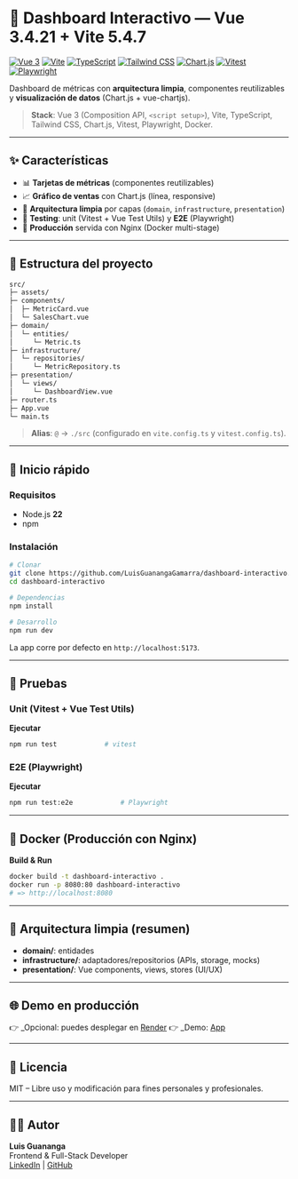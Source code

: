 # 🧩 Dashboard Interactivo — Vue 3.4.21 + Vite 5.4.7

[![Vue 3](https://img.shields.io/badge/Vue-3.4.21-42b883?logo=vue.js)](https://vuejs.org/)
[![Vite](https://img.shields.io/badge/Vite-7.1.2-646cff?logo=vite)](https://vitejs.dev/)
[![TypeScript](https://img.shields.io/badge/TypeScript-5.x-3178c6?logo=typescript)](https://www.typescriptlang.org/)
[![Tailwind CSS](https://img.shields.io/badge/TailwindCSS-4.x-0ea5e9?logo=tailwindcss)](https://tailwindcss.com/)
[![Chart.js](https://img.shields.io/badge/Chart.js-4.x-f53737?logo=chart.js)](https://www.chartjs.org/)
[![Vitest](https://img.shields.io/badge/Vitest-3.x-6E9F18?logo=vitest)](https://vitest.dev/)
[![Playwright](https://img.shields.io/badge/Playwright-1.x-45ba4b?logo=playwright)](https://playwright.dev/)

Dashboard de métricas con **arquitectura limpia**, componentes reutilizables y **visualización de datos** (Chart.js + vue-chartjs).

> **Stack**: Vue 3 (Composition API, `<script setup>`), Vite, TypeScript, Tailwind CSS, Chart.js, Vitest, Playwright, Docker.

---

## ✨ Características

- 📊 **Tarjetas de métricas** (componentes reutilizables)
- 📈 **Gráfico de ventas** con Chart.js (línea, responsive)
- 🧱 **Arquitectura limpia** por capas (`domain`, `infrastructure`, `presentation`)
- 🧪 **Testing**: unit (Vitest + Vue Test Utils) y **E2E** (Playwright)
- 🐳 **Producción** servida con Nginx (Docker multi-stage)

---

## 📁 Estructura del proyecto

```txt
src/
├─ assets/
├─ components/
│  ├─ MetricCard.vue
│  └─ SalesChart.vue
├─ domain/
│  └─ entities/
│     └─ Metric.ts
├─ infrastructure/
│  └─ repositories/
│     └─ MetricRepository.ts
├─ presentation/
│  └─ views/
│     └─ DashboardView.vue
├─ router.ts
├─ App.vue
└─ main.ts
```

> **Alias**: `@` → `./src` (configurado en `vite.config.ts` y `vitest.config.ts`).

---

## 🚀 Inicio rápido

### Requisitos
- Node.js **22**
- npm

### Instalación
```bash
# Clonar
git clone https://github.com/LuisGuanangaGamarra/dashboard-interactivo.git
cd dashboard-interactivo

# Dependencias
npm install

# Desarrollo
npm run dev
```

La app corre por defecto en `http://localhost:5173`.

---

## 🧪 Pruebas

### Unit (Vitest + Vue Test Utils)
**Ejecutar**
```bash
npm run test            # vitest
```

### E2E (Playwright)
**Ejecutar**
```bash
npm run test:e2e            # Playwright
```
---

## 🐳 Docker (Producción con Nginx)
**Build & Run**
```bash
docker build -t dashboard-interactivo .
docker run -p 8080:80 dashboard-interactivo
# => http://localhost:8080
```

---

## 🧱 Arquitectura limpia (resumen)

- **domain/**: entidades
- **infrastructure/**: adaptadores/repositorios (APIs, storage, mocks)
- **presentation/**: Vue components, views, stores (UI/UX)

---

## 🌐 Demo en producción

👉 _Opcional: puedes desplegar en [Render](https://render.com/)
👉 _Demo: [App](https://app-de-clima-ztuc.onrender.com)

---

## 📄 Licencia

MIT – Libre uso y modificación para fines personales y profesionales.

---

## 👨‍💻 Autor

**Luis Guananga**  
Frontend & Full-Stack Developer  
[LinkedIn](https://www.linkedin.com/in/luis-virgilio-guananga-gamarra) | [GitHub](https://github.com/LuisGuanangaGamarra)

